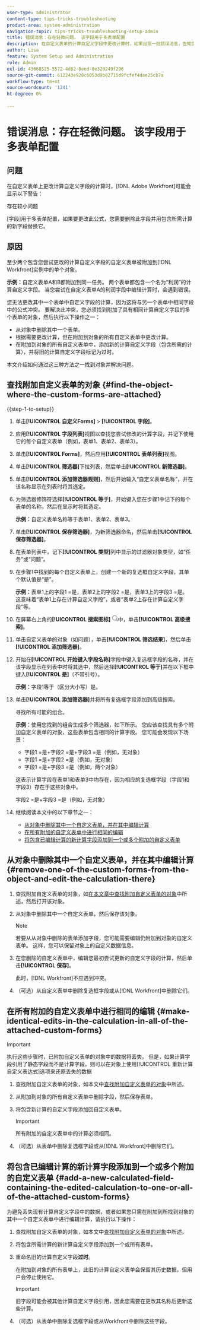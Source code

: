 ```yaml
---
user-type: administrator
content-type: tips-tricks-troubleshooting
product-area: system-administration
navigation-topic: tips-tricks-troubleshooting-setup-admin
title: 错误消息：存在轻微问题。 该字段用于多表单配置
description: 在自定义表单的计算自定义字段中更改计算时，如果出现一则错误消息，告知您该字段已在多表单配置中使用，则需要将该字段替换为包含要使用的计算的新字段。
author: Lisa
feature: System Setup and Administration
role: Admin
exl-id: 43668525-5572-4d82-8eed-0e320249f296
source-git-commit: 612243e928c6053d9b02715d9fcfef4dae25cb7a
workflow-type: tm+mt
source-wordcount: '1241'
ht-degree: 0%

---
```


# 错误消息：存在轻微问题。 该字段用于多表单配置

## 问题

在自定义表单上更改计算自定义字段的计算时，[!DNL Adobe Workfront]可能会显示以下警告：

存在较小问题

[字段]用于多表单配置，如果要更改此公式，您需要删除此字段并用包含所需计算的新字段替换它。

## 原因

至少两个包含您尝试更改的计算自定义字段的自定义表单被附加到[!DNL Workfront]实例中的单个对象。

**示例：**&#x200B;自定义表单A和B都附加到同一任务。 两个表单都包含一个名为“利润”的计算自定义字段。 当您尝试在自定义表单A的利润字段中编辑计算时，会遇到错误。

您无法更改其中一个表单中自定义字段的计算，因为这将与另一个表单中相同字段中的公式冲突。
要解决此冲突，您必须找到附加了具有相同计算自定义字段的多个表单的对象，然后执行以下操作之一：

* 从对象中删除其中一个表单。
* 根据需要更改计算，但在附加到对象的所有自定义表单中更改计算。
* 在附加到对象的所有自定义表单中，添加新的计算自定义字段（包含所需的计算），并将旧的计算自定义字段标记为过时。

本文介绍如何通过这三种方法之一找到对象并解决问题。

## 查找附加自定义表单的对象 {#find-the-object-where-the-custom-forms-are-attached}

{{step-1-to-setup}}

1. 单击&#x200B;**[!UICONTROL 自定义Forms]** > **[!UICONTROL 字段]**。
1. 应用&#x200B;**[!UICONTROL 字段列表]**&#x200B;视图以查找您尝试修改的计算字段，并记下使用它的每个自定义表单（例如，表单1、表单2、表单3）。
1. 单击&#x200B;**[!UICONTROL Forms]**，然后应用&#x200B;**[!UICONTROL 表单列表]**&#x200B;视图。
1. 单击&#x200B;**[!UICONTROL 筛选器]**&#x200B;下拉列表，然后单击&#x200B;**[!UICONTROL 新筛选器]**。

1. 单击&#x200B;**[!UICONTROL 添加筛选器规则]**，然后开始输入“自定义表单名称”，并在该名称显示在列表时将其选定。
1. 为筛选器修饰符选择&#x200B;**[!UICONTROL 等于]**，开始键入您在步骤1中记下的每个表单的名称，然后在显示时将其选定。

   **示例：**&#x200B;自定义表单名称等于表单1、表单2、表单3。

1. 单击&#x200B;**[!UICONTROL 保存筛选器]**，为新筛选器命名，然后单击&#x200B;**[!UICONTROL 保存筛选器]**。

1. 在表单列表中，记下&#x200B;**[!UICONTROL 类型]**&#x200B;列中显示的过滤器对象类型，如“任务”或“问题”。
1. 在步骤1中找到的每个自定义表单上，创建一个新的复选框自定义字段，其单个默认值是“是”。

   **示例：**&#x200B;表单1上的字段1 =是，表单2上的字段2 =是，表单3上的字段3 =是。 这意味着“表单1上存在计算自定义字段”，或者“表单2上存在计算自定义字段”等。

1. 在屏幕右上角的&#x200B;**[!UICONTROL 搜索图标]** ![搜索图标](assets/search-icon.png)中，单击&#x200B;**[!UICONTROL 高级搜索]**。
1. 单击自定义表单的对象（如问题），单击&#x200B;**[!UICONTROL 筛选结果]**，然后单击&#x200B;**[!UICONTROL 添加筛选器]**。
1. 开始在&#x200B;**[!UICONTROL 开始键入字段名称]**&#x200B;字段中键入复选框字段的名称，并在该字段显示在列表中时将其选中，然后选择&#x200B;**[!UICONTROL 等于]**&#x200B;并在以下框中键入&#x200B;**[!UICONTROL 是]**（不带引号）。

   **示例：**&#x200B;字段1等于（区分大小写）是。

1. 单击&#x200B;**[!UICONTROL 添加筛选器]**&#x200B;并将所有复选框字段添加到高级搜索。

   寻找所有可能的组合。

   **示例：**&#x200B;使用您找到的组合生成多个筛选器，如下所示。 您应该查找具有多个附加自定义表单的对象，这些表单包含相同的计算字段。 您可能会发现以下场景：

   * 字段1 =是+字段2 =是+字段3 =是（例如，无对象）
   * 字段1 =是+字段2 =是（例如，无对象）
   * 字段1 =是+字段3 =是（例如，两个对象）

   这表示计算字段在表单1和表单3中均存在，因为相应的复选框字段（字段1和字段3）存在于这些对象中。

   字段2 =是+字段3 =是（例如，无对象）

1. 继续阅读本文中的以下章节之一：

   * [从对象中删除其中一个自定义表单，并在其中编辑计算](#remove-one-of-the-custom-forms-from-the-object-and-edit-the-calculation-there)
   * [在所有附加的自定义表单中进行相同的编辑](#make-identical-edits-in-the-calculation-in-all-of-the-attached-custom-forms)
   * [将包含已编辑计算的新计算字段添加到一个或多个附加的自定义表单](#add-a-new-calculated-field-containing-the-edited-calculation-to-one-or-all-of-the-attached-custom-forms)

## 从对象中删除其中一个自定义表单，并在其中编辑计算 {#remove-one-of-the-custom-forms-from-the-object-and-edit-the-calculation-there}

1. 查找附加自定义表单的对象，如[在本文章中查找附加自定义表单的对象](#find-the-object-where-the-custom-forms-are-attached)中所述，然后打开该对象。
1. 从对象中删除其中一个自定义表单，然后保存该对象。

   >[!NOTE]
   >
   >若要从从对象中删除的表单添加字段，您可能需要编辑仍附加到对象的自定义表单。 这样，您可以保留对象上的自定义数据信息。

1. 在您删除的自定义表单中，编辑您最初尝试更新的自定义字段的计算，然后单击&#x200B;**[!UICONTROL 保存]**。

   此时，[!DNL Workfront]不应遇到冲突。

1. （可选）从自定义表单中删除复选框字段或从[!DNL Workfront]中删除它们。

## 在所有附加的自定义表单中进行相同的编辑 {#make-identical-edits-in-the-calculation-in-all-of-the-attached-custom-forms}

>[!IMPORTANT]
>
>执行这些步骤时，已附加自定义表单的对象中的数据将丢失。 但是，如果计算字段引用了静态字段而不是计算字段，则可以在对象上使用[!UICONTROL 重新计算自定义表达式]选项来还原丢失的数据

1. 查找附加自定义表单的对象，如本文中[查找附加自定义表单的对象](#find-the-object-where-the-custom-forms-are-attached)中所述。
1. 从附加到对象的所有自定义表单中删除字段，然后保存表单。

1. 将包含新计算的自定义字段添加回自定义表单。

   >[!IMPORTANT]
   >
   >所有附加的自定义表单中的计算必须相同。

1. （可选）从表单中删除复选框字段或从[!DNL Workfront]中删除它们。

## 将包含已编辑计算的新计算字段添加到一个或多个附加的自定义表单 {#add-a-new-calculated-field-containing-the-edited-calculation-to-one-or-all-of-the-attached-custom-forms}

为避免丢失现有计算自定义字段中的数据，或者如果您只需在附加到所找到对象的其中一个自定义表单中进行编辑计算，请执行以下操作：

1. 查找附加自定义表单的对象，如本文中[查找附加自定义表单的对象](#find-the-object-where-the-custom-forms-are-attached)中所述。
1. 将包含所需计算的新计算自定义字段添加到一个或所有表单。
1. 重命名旧的计算自定义字段&#x200B;**过时**。

   在附加到对象的所有表单上，此旧的计算自定义表单会保留其历史数据，但用户会停止使用它。

   >[!IMPORTANT]
   >
   >旧字段可能会被其他计算自定义字段引用，因此您需要在更改其名称后更新这些计算。

1. （可选）从表单中删除复选框字段或从Workfront中删除这些字段。

<!--
<blockquote data-mc-conditions="QuicksilverOrClassic.Draft mode">
<h2>Problem</h2>
<p>You get the following error while editing a calculated Custom Field on a custom form: </p>
<p><em>"<Name of custom field> field is used in a multi-form configuration, if you would like to change this formula you will need to remove this field and replace it with a new one containing the desired calculation."</em> </p>
<h2>Cause</h2>
<p>The error occurs because the following setup exists: currently you have at least one object in your system that has multiple custom forms attached. The calculated field you are editing exists on multiple forms attached to these objects.</p>
<p>You cannot have the same calculated field with different calculations on the same object. For this reason, the system does not allow you to make a change which will result in calculations being different.</p>
<p><a href="../../Resources/Images/Admin and setup/Tips, Tricks, and Troubleshooting/Calculated_field_error.png" class="MCXref xref" xrefformat="{para}"><img src="assets/calculated-field-error.png" alt="" width="542" height="272"></a> </p>
<p>For example, you have a task with custom forms A and B attached to it. Both forms contain the same calculated field, Field 1. You encounter this error when you try to edit the calculation for Field 1 on custom form A. </p>
<h2>Solution</h2>
<p>Remove the field from the custom form and replace it with a new one containing the desired calculation.  </p>
<p>To understand what custom forms are attached to objects, you can build a report for those objects and reference the Category Name field in the view of the report.<br>For more information about referencing custom forms in reports, see the "Referencing Custom Forms in a Report View (Column)" section in <a href="../../reports-and-dashboards/reports/creating-and-managing-reports/reference-custom-form-report.md" class="MCXref xref" xrefformat="{para}">Reference a custom form in a report</a>.</p>
<p>To understand what custom form contains a Custom Field, see the "Accessing Custom Forms and Fields" section in <a href="../../administration-and-setup/customize-workfront/create-manage-custom-forms/custom-forms-overview.md" class="MCXref xref" xrefformat="{para}">Custom forms overview</a>.</p>
</blockquote>
-->
